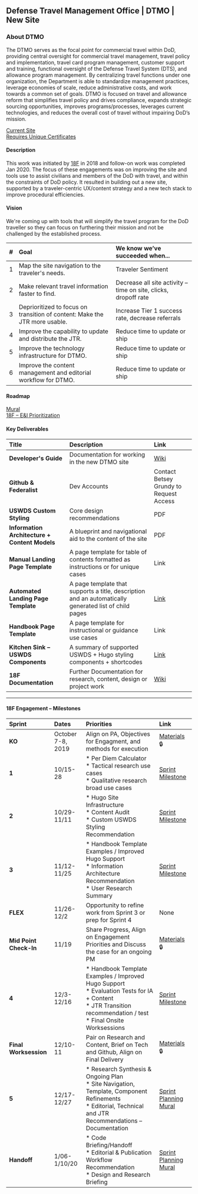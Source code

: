 ## Defense Travel Management Office | DTMO | New Site

### About DTMO
The DTMO serves as the focal point for commercial travel within DoD, providing central oversight for commercial travel management, travel policy and implementation, travel card program management, customer support and training, functional oversight of the Defense Travel System (DTS), and allowance program management. By centralizing travel functions under one organization, the Department is able to standardize management practices, leverage economies of scale, reduce administrative costs, and work towards a common set of goals. DTMO is focused on travel and allowance reform that simplifies travel policy and drives compliance, expands strategic sourcing opportunities, improves programs/processes, leverages current technologies, and reduces the overall cost of travel without impairing DoD’s mission.

[Current Site](https://www.defensetravel.dod.mil/) <br/>
[Requires Unique Certificates](https://www.thursby.com/forum/viewtopic.php?t=1331)

#### Description
This work was initiated by [18F](https://18f.gsa.gov/) in 2018 and follow-on work was completed Jan 2020. The focus of these engagements was on improving the site and tools use to assist civilians and members of the DoD with travel, and within the constraints of DoD policy. It resulted in building out a new site, supported by a traveler-centric UX/content strategy and a new tech stack to improve procedural efficiencies.

#### Vision
We're coming up with tools that will simplify the travel program for the DoD traveller so they can focus on furthering their mission and not be challenged by the established process.	

| # | Goal | We know we’ve succeeded when... |
|:----|:----|:----|
| 1 | Map the site navigation to the traveler's needs. | Traveler Sentiment |
| 2 | Make relevant travel information faster to find. | Decrease all site activity – time on site, clicks, dropoff rate |
| 3 | Deprioritized to focus on transition of content: Make the JTR more usable.  | Increase Tier 1 success rate, decrease referrals | 
| 4 | Improve the capability to update and distribute the JTR. | Reduce time to update or ship |
| 5 | Improve the technology infrastructure for DTMO. | Reduce time to update or ship |
| 6 | Improve the content management and editorial workflow for DTMO. | Reduce time to update or ship|

#### Roadmap
[Mural](https://app.mural.co/t/gsa6/m/gsa6/1571689863769/be4a1e5ed409e3376eb8f2feb432f632c5a746a8)<br/>
[18F – E&I Prioritization](https://app.mural.co/t/gsa6/m/gsa6/1575925501082/282b2068b64b083531bcfce185d781e9851b9d02)

#### Key Deliverables
| Title | Description | Link |
|:---|:---|:---|
| **Developer's Guide** | Documentation for working in the new DTMO site | [Wiki](wiki/Developer-Guide/) |
| **Github & Federalist** | Dev Accounts | Contact Betsey Grundy to Request Access |
| **USWDS Custom Styling** | Core design recommendations | PDF |
| **Information Architecture + Content Models** | A blueprint and navigational aid to the content of the site | PDF |
| **Manual Landing Page Template** | A page template for table of contents formatted as instructions or for unique cases | Link |
| **Automated Landing Page Template** | A page template that supports a title, description and an automatically generated list of child pages | [Link](layouts/_default/landingPage.html) |
| **Handbook Page Template** | A page template for instructional or guidance use cases | Link |
| **Kitchen Sink – USWDS Components** | A summary of supported USWDS + Hugo styling components + shortcodes | [Link](content/about/kitchen-sink/) |
| **18F Documentation** | Further Documentation for research, content, design or project work | [Wiki](wiki/) |

---

#### 18F Engagement – Milestones
| Sprint | Dates | Priorities | Link |
|:---|:---|:---|:---|
| **KO** | October 7-8, 2019 | Align on PA, Objectives for Engagment, and methods for execution | [Materials](https://drive.google.com/open?id=11H5eZ3PA62sPDAWnPiCWJjNyysGEgAan) :lock: |
| **1** | 10/15-28 | * Per Diem Calculator <br /> * Tactical research use cases <br /> * Qualitative research broad use cases| [Sprint Milestone](https://github.com/18F/dtmo-ei/milestone/1) |
| **2** | 10/29-11/11 |  * Hugo Site Infrastructure <br /> * Content Audit <br /> * Custom USWDS Styling Recommendation| [Sprint Milestone](https://github.com/18F/dtmo-ei/milestone/2)|
| **3** | 11/12-11/25 |  * Handbook Template Examples / Improved Hugo Support <br /> * Information Architecture Recommendation <br /> * User Research Summary| [Sprint Milestone](https://github.com/18F/dtmo-ei/milestone/3)|
| **FLEX** | 11/26-12/2 |  Opportunity to refine work from Sprint 3 or prep for Sprint 4 | None|
| **Mid Point Check-In** | 11/19 |  Share Progress, Align on Engagement Priorities and Discuss the case for an ongoing PM | [Materials](https://drive.google.com/open?id=1ba9N60Sy8kG9Iuoa4UXKA3cfKEp5e_lF) :lock: |
| **4** | 12/3-12/16 |  * Handbook Template Examples / Improved Hugo Support <br /> * Evaluation Tests for IA + Content <br /> * JTR Transition recommendation / test <br /> * Final Onsite Worksessions | [Sprint Milestone](https://github.com/18F/dtmo-ei/milestone/4)|
| **Final Worksession** | 12/10-11 |  Pair on Research and Content, Brief on Tech and Github, Align on Final Delivery | [Materials](https://drive.google.com/open?id=15piQZz29pf2ajr2qOMUc6e5rRhlOQwi7) :lock: |
| **5** | 12/17-12/27 |  * Research Synthesis & Ongoing Plan <br /> * Site Navigation, Template, Component Refinements <br /> * Editorial, Technical and JTR Recommendations – Documentation | [Sprint Planning Mural](https://app.mural.co/t/gsa6/m/gsa6/1575396097216/a261fbd8fc2969821a7127c3379cfd7d06b7fcd9)|
| **Handoff** | 1/06-1/10/20 |  * Code Briefing/Handoff <br /> * Editorial & Publication Workflow Recommendation <br /> * Design and Research Briefing | [Sprint Planning Mural](https://app.mural.co/t/gsa6/m/gsa6/1575396097216/a261fbd8fc2969821a7127c3379cfd7d06b7fcd9)|
